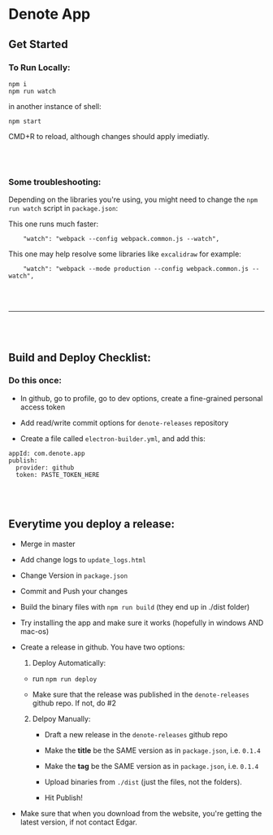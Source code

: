 # **Denote App**

## **Get Started**

### **To Run Locally:**

```
npm i
npm run watch
```

in another instance of shell:

```
npm start
```

CMD+R to reload, although changes should apply imediatly.

<br>
<br>

### **Some troubleshooting:**

Depending on the libraries you're using, you might need to change the `npm run watch` script in `package.json`:

This one runs much faster:

`    "watch": "webpack --config webpack.common.js --watch",`

This one may help resolve some libraries like `excalidraw` for example:

`    "watch": "webpack --mode production --config webpack.common.js --watch",`

<br>
<br>

--- 

<br>
<br>


## **Build and Deploy Checklist:**

### **Do this once:**

 - In github, go to profile, go to dev options, create a fine-grained personal access token

 - Add read/write commit options for `denote-releases` repository

 - Create a file called `electron-builder.yml`, and add this:

```
appId: com.denote.app
publish:
  provider: github
  token: PASTE_TOKEN_HERE
```

<br>
<br>

## **Everytime you deploy a release:**

 - Merge in master

 - Add change logs to `update_logs.html` 

 - Change Version in `package.json`

 - Commit and Push your changes

 - Build the binary files with `npm run build` (they end up in ./dist folder)

 - Try installing the app and make sure it works (hopefully in windows AND mac-os)

 - Create a release in github. You have two options:

    1. Deploy Automatically:

      - run `npm run deploy`

      - Make sure that the release was published in the `denote-releases` github repo. If not, do #2

   2. Delpoy Manually:

      - Draft a new release in the `denote-releases` github repo

      - Make the **title** be the SAME version as in `package.json`, i.e. `0.1.4`

      - Make the **tag** be the SAME version as in `package.json`, i.e. `0.1.4`

      - Upload binaries from `./dist` (just the files, not the folders).

      - Hit Publish!

 - Make sure that when you download from the website, you're getting the latest version, if not contact Edgar. 